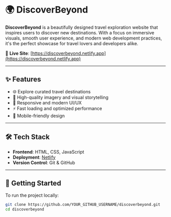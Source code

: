 # 🌍 DiscoverBeyond

**DiscoverBeyond** is a beautifully designed travel exploration website that inspires users to discover new destinations. With a focus on immersive visuals, smooth user experience, and modern web development practices, it's the perfect showcase for travel lovers and developers alike.

🔗 **Live Site**: [https://discoverbeyond.netlify.app](https://discoverbeyond.netlify.app)

---

## ✨ Features

- 🌐 Explore curated travel destinations
- 📸 High-quality imagery and visual storytelling
- 🎨 Responsive and modern UI/UX
- ⚡ Fast loading and optimized performance
- 📱 Mobile-friendly design

---

## 🛠 Tech Stack

- **Frontend**: HTML, CSS, JavaScript
- **Deployment**: [Netlify](https://www.netlify.com/)
- **Version Control**: Git & GitHub

---

## 🚀 Getting Started

To run the project locally:

```bash
git clone https://github.com/YOUR_GITHUB_USERNAME/discoverbeyond.git
cd discoverbeyond


